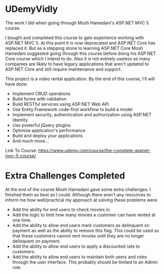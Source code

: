 # UDemyVidly

The work I did when going through Mosh Hamedani's ASP.NET MVC 5 course.

I bought and completed this course to gain experience working with ASP.NET MVC 5. At this point it is now deprecated and ASP.NET Core has replaced it. But as a stepping stone to learning ASP.NET Core Mosh Hamedani suggested going through this course before doing his ASP.NET Core course which I intend to do. Also it is not entirely useless as many companies are likely to have legacy applications that aren't updated to ASP.NET Core and still require maintenance and support.

This project is a video rental application. By the end of this course, I'll will have done: 
 * Implement CRUD operations
 * Build forms with validation 
 * Build RESTful services using ASP.NET Web API
 * Use Entity Framework code-first workflow to build a model 
 * Implement security, authentication and authorization using ASP.NET Identity
 * Use powerful jQuery plugins
 * Optimize application's performance  
 * Build and deploy your applications 
 * And much more...

Link To Course: https://www.udemy.com/course/the-complete-aspnet-mvc-5-course/

# Extra Challenges Completed

At the end of the course Mosh Hamedani gave some extra challenges. I finished them as best as I could. Although there aren't any resources to inform me how well/practical my approach at solving these problems were. 

* Add the ability for end users to check movies in.
* Add the logic to limit how many movies a customer can have rented at one time.
* Add the ability to allow end users mark customers as delinquent on payment as well as the ability to remove this flag. This could be used so that these customers cannot rent movies until they are no longer delinquent on payment.
* Add the ability to allow end users to apply a discounted rate to customers.
* Add the ability to allow end users to maintain both users and roles through the user interface. This probably should be limited to an Admin role. 


